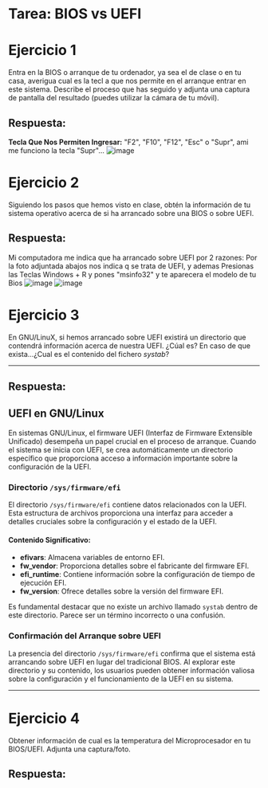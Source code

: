# Tarea: BIOS vs UEFI

# Ejercicio 1

Entra en la BIOS o arranque de tu ordenador, ya sea el de clase o en tu casa, averigua cual es la tecl
a que nos permite en el arranque entrar en este sistema. Describe el proceso que has seguido y adjunta una captura de pantalla del resultado (puedes utilizar la cámara de tu móvil).

## Respuesta:

**Tecla Que Nos Permiten Ingresar:** "F2", "F10", "F12", "Esc" o "Supr", ami me funciono la tecla "Supr"...
![image](https://github.com/tizixpk/Lab7Bios/assets/170434202/9d3d7e47-865b-4c4f-bde1-c03cc35dc4f8)


# Ejercicio 2

Siguiendo los pasos que hemos visto en clase, obtén la información de tu sistema operativo acerca de si ha arrancado sobre una BIOS o sobre UEFI.

 ## Respuesta:
 Mi computadora me indica que ha arrancado sobre UEFI por 2 razones: Por la foto adjuntada abajos nos indica q se trata de UEFI, y ademas Presionas las Teclas Windows + R y pones "msinfo32" y te aparecera el modelo de tu Bios
![image](https://github.com/tizixpk/Lab7Bios/assets/170434202/381be99b-6cc1-4736-a138-9670aa249853)
![image](https://github.com/tizixpk/Lab7Bios/assets/170434202/b433d46d-bc10-498c-9cff-3ff4889511fe)

# Ejercicio 3

En GNU/LinuX, si hemos arrancado sobre UEFI existirá un directorio que contendrá información acerca de nuestra UEFI. ¿Cúal es? En caso de que exista...¿Cual es el contenido del fichero *systab*?

---
## Respuesta:

## UEFI en GNU/Linux

En sistemas GNU/Linux, el firmware UEFI (Interfaz de Firmware Extensible Unificado) desempeña un papel crucial en el proceso de arranque. Cuando el sistema se inicia con UEFI, se crea automáticamente un directorio específico que proporciona acceso a información importante sobre la configuración de la UEFI.

### Directorio `/sys/firmware/efi`

El directorio `/sys/firmware/efi` contiene datos relacionados con la UEFI. Esta estructura de archivos proporciona una interfaz para acceder a detalles cruciales sobre la configuración y el estado de la UEFI.

#### Contenido Significativo:

- **efivars**: Almacena variables de entorno EFI.
- **fw_vendor**: Proporciona detalles sobre el fabricante del firmware EFI.
- **efi_runtime**: Contiene información sobre la configuración de tiempo de ejecución EFI.
- **fw_version**: Ofrece detalles sobre la versión del firmware EFI.

Es fundamental destacar que no existe un archivo llamado `systab` dentro de este directorio. Parece ser un término incorrecto o una confusión.

### Confirmación del Arranque sobre UEFI

La presencia del directorio `/sys/firmware/efi` confirma que el sistema está arrancando sobre UEFI en lugar del tradicional BIOS. Al explorar este directorio y su contenido, los usuarios pueden obtener información valiosa sobre la configuración y el funcionamiento de la UEFI en su sistema.

---

# Ejercicio 4
Obtener información de cual es la temperatura del Microprocesador en tu BIOS/UEFI. Adjunta una captura/foto.

## Respuesta:

